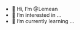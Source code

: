 - 👋 Hi, I’m @Lemean
- 👀 I’m interested in ...
- 🌱 I’m currently learning ...

<!---
Lemean/Lemean is a ✨ special ✨ repository because its `README.md` (this file) appears on your GitHub profile.
You can click the Preview link to take a look at your changes.
--->

